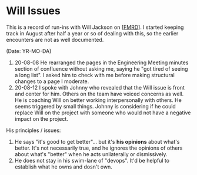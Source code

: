 # Will Issues

This is a record of run-ins with Will Jackson on [[FMRD]]. I started keeping track in August after half a year or so of dealing with this, so the earlier encounters are not as well documented.

(Date: YR-MO-DA)

1. 20-08-08 He rearranged the pages in the Engineering Meeting minutes section of confluence without asking me, saying he "got tired of seeing a long list". I asked him to check with me before making structural changes to a page I moderate.
2. 20-08-12 I spoke with Johnny who revealed that the Will issue is front and center for him. Others on the team have voiced concerns as well. He is coaching Will on better working interpersonally with others. He seems triggered by small things. Johnny is considering if he could replace Will on the project with someone who would not have a negative impact on the project.

His principles / issues:

1. He says "it's good to get better"... but it's **his opinions** about what's better. It's not necessarily true, and he ignores the opinions of others about what's "better" when he acts unilaterally or dismissively.
2. He does not stay in his swim-lane of "devops". It'd be helpful to establish what he owns and dosn't own.

[//begin]: # "Autogenerated link references for markdown compatibility"
[FMRD]: fmrd "FMRD"
[//end]: # "Autogenerated link references"
